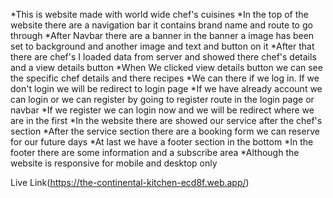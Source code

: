 *This is website made with world wide chef's cuisines
*In the top of the website there are a navigation bar it contains brand name and route to go through 
*After Navbar there are a banner in the banner a image has been set to background and another image and text and button on it
*After that there are chef's I loaded data from server and showed there chef's details and a view details button
*When We clicked view details button we can see the specific chef details and there recipes
*We can there if we log in. If we don't login we will be redirect to login page 
*If we have already account we can login or we can register by going to register route in the login page or navbar
*If we register we can login now and we will be redirect where we are in the first
*In the website there are showed our service after the chef's section
*After the service section there are a booking form we can reserve for our future days
*At last we have a footer section in the bottom
*In the footer there are some information and a subscribe area
*Although the website is responsive for mobile and desktop only 


Live Link(https://the-continental-kitchen-ecd8f.web.app/)